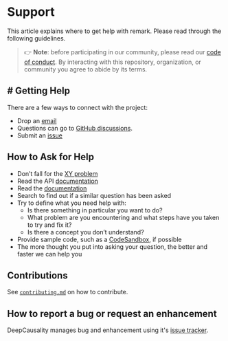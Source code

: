[//]: # (---)
[//]: # (SPDX-License-Identifier: MIT)
[//]: # (---)

# Support

This article explains where to get help with remark.
Please read through the following guidelines.

> 👉 **Note**: before participating in our community, please read our
> [code of conduct][coc].
> By interacting with this repository, organization, or community you agree to
> abide by its terms.

## # Getting Help

There are a few ways to connect with the project:

* Drop an [email](mailto:marvin.hansen@gmail.com)
* Questions can go to [GitHub discussions][chat].
* Submit an [issue](https://github.com/deepcausality-rs/deep_causality/issues)


## How to Ask for Help

*   Don’t fall for the [XY problem][xy]
*   Read the API [documentation][api_docs]
*   Read the [documentation][docs]
*   Search to find out if a similar question has been asked
*   Try to define what you need help with:
    *   Is there something in particular you want to do?
    *   What problem are you encountering and what steps have you taken to try
        and fix it?
    *   Is there a concept you don’t understand?
*   Provide sample code, such as a [CodeSandbox][cs], if possible
*   The more thought you put into asking your question, the better and faster we can help you

## Contributions

See [`contributing.md`][contributing] on how to contribute.

## How to report a bug or request an enhancement

DeepCausality manages bug and enhancement using it's [issue tracker](https://github.com/deepcausality-rs/deep_causality/issues). 



<!-- Definitions -->

[api_docs]: https://docs.rs/deep_causality/latest/deep_causality/

[docs]: deep_causality/docs/README.md

[coc]: CODE_OF_CONDUCT.md

[xy]: https://meta.stackexchange.com/questions/66377/what-is-the-xy-problem/66378#66378

[chat]: https://github.com/orgs/deepcausality-rs/discussions

[cs]: https://codesandbox.io

[contributing]: CONTRIBUTING.md